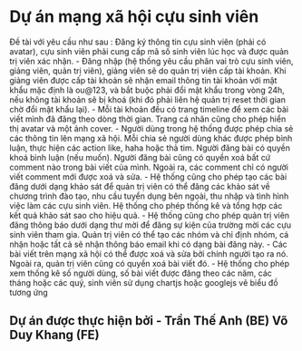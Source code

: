 <h1> Dự án mạng xã hội cựu sinh viên </h1>
Đề tài với yêu cầu như sau :
Đăng ký thông tin cựu sinh viên (phải có avatar), cựu sinh viên phải cung cấp mã số
sinh viên lúc học và được quản trị viên xác nhận.
- Đăng nhập (hệ thống yêu cầu phân vai trò cựu sinh viên, giảng viên, quản trị viên),
giảng viên sẽ do quản trị viên cấp tài khoản. Khi giảng viên được cấp tài khoản sẽ nhận
email thông tin tài khoản với mật khẩu mặc định là ou@123, và bắt buộc phải đổi mật
khẩu trong vòng 24h, nếu không tài khoản sẽ bị khoá (khi đó phải liên hệ quản trị reset
thời gian chờ đổi mật khẩu lại).
- Mỗi tài khoản đều có trang timeline để xem các bài viết mình đã đăng theo dòng thời
gian. Trang cá nhân cũng cho phép hiển thị avatar và một ảnh cover.
- Người dùng trong hệ thống được phép chia sẻ các thông tin lên mạng xã hội. Mỗi chia
sẻ người dùng khác được phép bình luận, thực hiện các action like, haha hoặc thả tim.
Người đăng bài có quyền khoá bình luận (nếu muốn). Người đăng bài cũng có quyền
xoá bất cứ comment nào trong bài viết của mình. Ngoài ra, các comment chỉ có người
viết comment mới được xoá và sửa.
- Hệ thống cũng cho phép tạo các bài đăng dưới dạng khảo sát để quản trị viên có thể
đăng các khảo sát về chương trình đào tạo, nhu cầu tuyển dụng bên ngoài, thu nhập và
tình hình việc làm các cựu sinh viên. Hệ thống cho phép thống kê và tổng hợp các kết
quả khảo sát sao cho hiệu quả.
- Hệ thống cũng cho phép quản trị viên đăng thông báo dưới dạng thư mời để đăng sự
kiện của trường mời các cựu sinh viên tham gia. Quản trị viên có thể tạo các nhóm và
chỉ định nhóm, cá nhận hoặc tất cả sẽ nhận thông báo email khi có dạng bài đăng này.
- Các bài viết trên mạng xã hội có thể được xoá và sửa bởi chính người tạo ra nó. Ngoài
ra, quản trị viên cũng có quyền xoá bài viết đó.
- Hệ thống cho phép xem thống kê số người dùng, số bài viết được đăng theo các năm,
các tháng hoặc các quý, sinh viên sử dụng chartjs hoặc googlejs vẽ biểu đồ tương ứng


<h2>Dự án được thực hiện bởi - Trần Thế Anh (BE) Võ Duy Khang (FE)</h2>